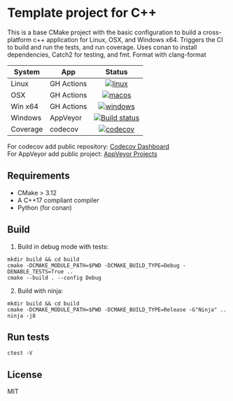 # Template project for C++

This is a base CMake project with the basic configuration to build a
cross-platform c++ application for Linux, OSX, and Windows x64. Triggers the CI
to build and run the tests, and run coverage. Uses conan to install
dependencies, Catch2 for testing, and fmt. Format with clang-format

| System | App       |Status|
|  ---   |  ---      |:---:|
|Linux   | GH Actions| [![linux](https://github.com/spjuanjoc/template_project_cpp/actions/workflows/linux.yml/badge.svg?branch=main)](https://github.com/spjuanjoc/template_project_cpp/actions/workflows/linux.yml) |
|OSX     | GH Actions| [![macos](https://github.com/spjuanjoc/template_project_cpp/actions/workflows/macosx.yml/badge.svg)](https://github.com/spjuanjoc/template_project_cpp/actions/workflows/macosx.yml) |
|Win x64 | GH Actions| [![windows](https://github.com/spjuanjoc/template_project_cpp/actions/workflows/windows.yml/badge.svg)](https://github.com/spjuanjoc/template_project_cpp/actions/workflows/windows.yml) |
|Windows | AppVeyor  | [![Build status](https://ci.appveyor.com/api/projects/status/kkg8iaq74wql90rj/branch/main?svg=true)](https://ci.appveyor.com/project/spjuanjoc/template-project-cpp/branch/main) |
|Coverage| codecov   | [![codecov](https://codecov.io/gh/spjuanjoc/template_project_cpp/branch/main/graph/badge.svg)](https://codecov.io/gh/spjuanjoc/template_project_cpp) |

For codecov add public repository: [Codecov Dashboard](https://codecov.io/gh/)  
For AppVeyor add public project: [AppVeyor Projects](https://ci.appveyor.com/project)  


## Requirements

- CMake > 3.12
- A C++17 compliant compiler
- Python (for conan)


## Build

1. Build in debug mode with tests:

```shell
mkdir build && cd build
cmake -DCMAKE_MODULE_PATH=$PWD -DCMAKE_BUILD_TYPE=Debug -DENABLE_TESTS=True ..
cmake --build . --config Debug 
```

2. Build with ninja:

```shell
mkdir build && cd build
cmake -DCMAKE_MODULE_PATH=$PWD -DCMAKE_BUILD_TYPE=Release -G"Ninja" ..
ninja -j8
```


## Run tests

```shell
ctest -V 
```


## License

MIT

